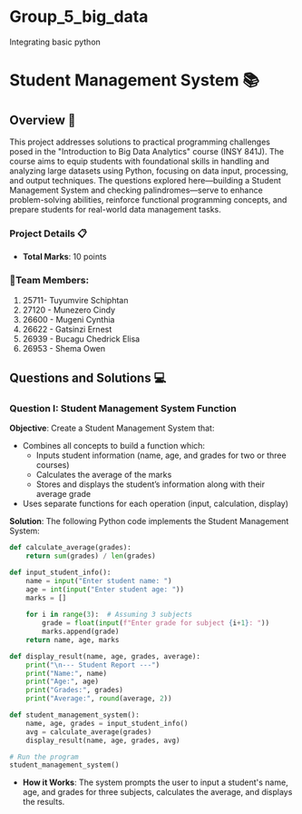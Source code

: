 # Group_5_big_data
Integrating basic python 
# Student Management System 📚
## Overview 🌟
This project addresses solutions to practical programming challenges posed in the "Introduction to Big Data Analytics" course (INSY 841J). The course aims to equip students with foundational skills in handling and analyzing large datasets using Python, focusing on data input, processing, and output techniques. The questions explored here—building a Student Management System and checking palindromes—serve to enhance problem-solving abilities, reinforce functional programming concepts, and prepare students for real-world data management tasks.

### Project Details 📋
- **Total Marks**: 10 points
### 👥Team Members:
   1. 25711- Tuyumvire Schiphtan  
   2. 27120 - Munezero Cindy
   3. 26600 - Mugeni Cynthia
   4. 26622 - Gatsinzi Ernest
   5. 26939 - Bucagu Chedrick Elisa
   6. 26953 - Shema Owen

## Questions and Solutions 💻
### Question I: Student Management System Function
**Objective**: Create a Student Management System that:
- Combines all concepts to build a function which:
  - Inputs student information (name, age, and grades for two or three courses)
  - Calculates the average of the marks
  - Stores and displays the student’s information along with their average grade
- Uses separate functions for each operation (input, calculation, display)

**Solution**: The following Python code implements the Student Management System:

```python
def calculate_average(grades):
    return sum(grades) / len(grades)

def input_student_info():
    name = input("Enter student name: ")
    age = int(input("Enter student age: "))
    marks = []
    
    for i in range(3):  # Assuming 3 subjects
        grade = float(input(f"Enter grade for subject {i+1}: "))
        marks.append(grade)
    return name, age, marks

def display_result(name, age, grades, average):
    print("\n--- Student Report ---")
    print("Name:", name)
    print("Age:", age)
    print("Grades:", grades)
    print("Average:", round(average, 2))

def student_management_system():
    name, age, grades = input_student_info()
    avg = calculate_average(grades)
    display_result(name, age, grades, avg)

# Run the program
student_management_system()
```

- **How it Works**: The system prompts the user to input a student's name, age, and grades for three subjects, calculates the average, and displays the results.
